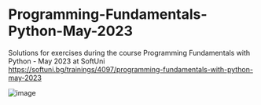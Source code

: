 # Programming-Fundamentals-Python-May-2023
Solutions for exercises during the course Programming Fundamentals with Python - May 2023 at SoftUni 
https://softuni.bg/trainings/4097/programming-fundamentals-with-python-may-2023

![image](https://github.com/ktraykova/Programming-Fundamentals-Python-May-2023/assets/131151510/2e1d69c9-394b-4dea-acfd-f15cae3c1a82)
